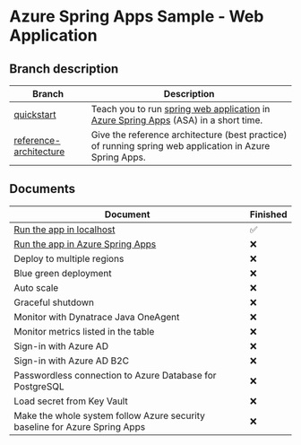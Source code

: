 # Azure Spring Apps Sample - Web Application

## Branch description

| Branch                                                                                                                       | Description                                                                                                                                                                               |
|------------------------------------------------------------------------------------------------------------------------------|-------------------------------------------------------------------------------------------------------------------------------------------------------------------------------------------|
| [quickstart](https://github.com/Azure-Samples/ASA-Samples-Web-Application/blob/quickstart/README.md)                         | Teach you to run [spring web application](https://spring.io/web-applications) in [Azure Spring Apps](https://learn.microsoft.com/en-us/azure/spring-apps/overview) (ASA) in a short time. |
| [reference-architecture](https://github.com/Azure-Samples/ASA-Samples-Web-Application/blob/reference-architecture/README.md) | Give the reference architecture (best practice) of running spring web application in Azure Spring Apps.                                                                                   |

## Documents

| Document                                                                       | Finished           |
|--------------------------------------------------------------------------------|--------------------|
| [Run the app in localhost](./docs/Run-the-app-in-localhost.md)                 | :white_check_mark: |
| [Run the app in Azure Spring Apps](./docs/Run-the-app-in-Azure-Spring-Apps.md) | :x:                |
| Deploy to multiple regions                                                     | :x:                |
| Blue green deployment                                                          | :x:                |
| Auto scale                                                                     | :x:                |
| Graceful shutdown                                                              | :x:                |
| Monitor with Dynatrace Java OneAgent                                           | :x:                |
| Monitor metrics listed in the table                                            | :x:                |
| Sign-in with Azure AD                                                          | :x:                |
| Sign-in with Azure AD B2C                                                      | :x:                |
| Passwordless connection to Azure Database for PostgreSQL                       | :x:                |
| Load secret from Key Vault                                                     | :x:                |
| Make the whole system follow Azure security baseline for Azure Spring Apps     | :x:                |
